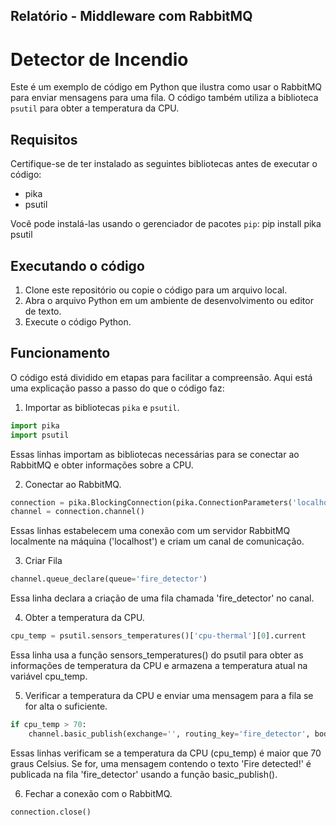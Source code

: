 ## Relatório - Middleware com RabbitMQ
# Detector de Incendio

Este é um exemplo de código em Python que ilustra como usar o RabbitMQ para enviar mensagens para uma fila. O código também utiliza a biblioteca `psutil` para obter a temperatura da CPU.

## Requisitos

Certifique-se de ter instalado as seguintes bibliotecas antes de executar o código:

- pika
- psutil

Você pode instalá-las usando o gerenciador de pacotes `pip`: pip install pika psutil

## Executando o código

1. Clone este repositório ou copie o código para um arquivo local.
2. Abra o arquivo Python em um ambiente de desenvolvimento ou editor de texto.
3. Execute o código Python.


## Funcionamento

O código está dividido em etapas para facilitar a compreensão. Aqui está uma explicação passo a passo do que o código faz:

1. Importar as bibliotecas `pika` e `psutil`.

```python
import pika
import psutil
```
Essas linhas importam as bibliotecas necessárias para se conectar ao RabbitMQ e obter informações sobre a CPU.

2. Conectar ao RabbitMQ.
```python
connection = pika.BlockingConnection(pika.ConnectionParameters('localhost'))
channel = connection.channel()
```
Essas linhas estabelecem uma conexão com um servidor RabbitMQ localmente na máquina ('localhost') e criam um canal de comunicação.

3. Criar Fila
```python
channel.queue_declare(queue='fire_detector')
```
Essa linha declara a criação de uma fila chamada 'fire_detector' no canal.

4. Obter a temperatura da CPU.
```python
cpu_temp = psutil.sensors_temperatures()['cpu-thermal'][0].current
```
Essa linha usa a função sensors_temperatures() do psutil para obter as informações de temperatura da CPU e armazena a temperatura atual na variável cpu_temp.

5. Verificar a temperatura da CPU e enviar uma mensagem para a fila se for alta o suficiente.
```python
if cpu_temp > 70:
    channel.basic_publish(exchange='', routing_key='fire_detector', body='Fire detected!')
```
Essas linhas verificam se a temperatura da CPU (cpu_temp) é maior que 70 graus Celsius. Se for, uma mensagem contendo o texto 'Fire detected!' é publicada na fila 'fire_detector' usando a função basic_publish().

6. Fechar a conexão com o RabbitMQ.
```python
connection.close()
```
